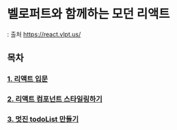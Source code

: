 # 벨로퍼트와 함께하는 모던 리액트
: 출처 https://react.vlpt.us/

## 목차

### [1. 리액트 입문](./Lecture01.md)

### [2. 리액트 컴포넌트 스타일링하기](./Lectrue02.md)

### [3. 멋진 todoList 만들기](./Lectrue03.md)